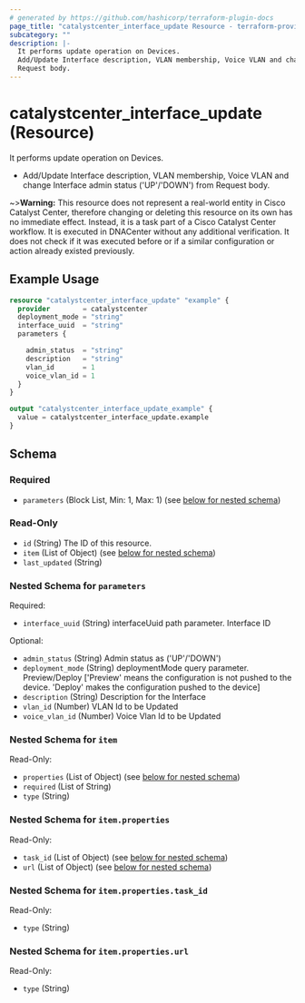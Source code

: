 ```yaml
---
# generated by https://github.com/hashicorp/terraform-plugin-docs
page_title: "catalystcenter_interface_update Resource - terraform-provider-catalystcenter"
subcategory: ""
description: |-
  It performs update operation on Devices.
  Add/Update Interface description, VLAN membership, Voice VLAN and change Interface admin status ('UP'/'DOWN') from
  Request body.
---
```


# catalystcenter_interface_update (Resource)

It performs update operation on Devices.

- Add/Update Interface description, VLAN membership, Voice VLAN and change Interface admin status ('UP'/'DOWN') from
Request body.



~>**Warning:**
This resource does not represent a real-world entity in Cisco Catalyst Center, therefore changing or deleting this resource on its own has no immediate effect.
Instead, it is a task part of a Cisco Catalyst Center workflow. It is executed in DNACenter without any additional verification. It does not check if it was executed before or if a similar configuration or action already existed previously.

## Example Usage

```terraform
resource "catalystcenter_interface_update" "example" {
  provider        = catalystcenter
  deployment_mode = "string"
  interface_uuid  = "string"
  parameters {

    admin_status  = "string"
    description   = "string"
    vlan_id       = 1
    voice_vlan_id = 1
  }
}

output "catalystcenter_interface_update_example" {
  value = catalystcenter_interface_update.example
}
```

<!-- schema generated by tfplugindocs -->
## Schema

### Required

- `parameters` (Block List, Min: 1, Max: 1) (see [below for nested schema](#nestedblock--parameters))

### Read-Only

- `id` (String) The ID of this resource.
- `item` (List of Object) (see [below for nested schema](#nestedatt--item))
- `last_updated` (String)

<a id="nestedblock--parameters"></a>
### Nested Schema for `parameters`

Required:

- `interface_uuid` (String) interfaceUuid path parameter. Interface ID

Optional:

- `admin_status` (String) Admin status as ('UP'/'DOWN')
- `deployment_mode` (String) deploymentMode query parameter. Preview/Deploy ['Preview' means the configuration is not pushed to the device. 'Deploy' makes the configuration pushed to the device]
- `description` (String) Description for the Interface
- `vlan_id` (Number) VLAN Id to be Updated
- `voice_vlan_id` (Number) Voice Vlan Id to be Updated


<a id="nestedatt--item"></a>
### Nested Schema for `item`

Read-Only:

- `properties` (List of Object) (see [below for nested schema](#nestedobjatt--item--properties))
- `required` (List of String)
- `type` (String)

<a id="nestedobjatt--item--properties"></a>
### Nested Schema for `item.properties`

Read-Only:

- `task_id` (List of Object) (see [below for nested schema](#nestedobjatt--item--properties--task_id))
- `url` (List of Object) (see [below for nested schema](#nestedobjatt--item--properties--url))

<a id="nestedobjatt--item--properties--task_id"></a>
### Nested Schema for `item.properties.task_id`

Read-Only:

- `type` (String)


<a id="nestedobjatt--item--properties--url"></a>
### Nested Schema for `item.properties.url`

Read-Only:

- `type` (String)
